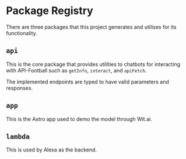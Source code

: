 # Package Registry

There are three packages that this project generates and utilises for its functionality.

## `api`

This is the core package that provides utilities to chatbots for interacting with API-Football such as `getInfo`, `interact`, and `apiFetch`.

The implemented endpoints are typed to have valid parameters and responses.

## `app`

This is the Astro app used to demo the model through Wit.ai.

## `lambda`

This is used by Alexa as the backend.
